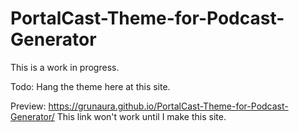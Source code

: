 # PortalCast-Theme-for-Podcast-Generator

This is a work in progress.

Todo: 
Hang the theme here at this site.

Preview: https://grunaura.github.io/PortalCast-Theme-for-Podcast-Generator/
This link won't work until I make this site.
